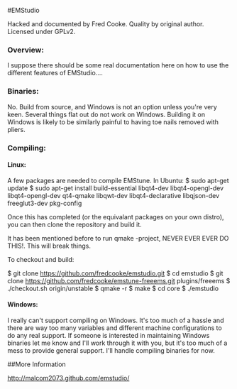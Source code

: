 #EMStudio

Hacked and documented by Fred Cooke. Quality by original author. Licensed under GPLv2.

### Overview:

I suppose there should be some real documentation here on how to use the different features of EMStudio....

### Binaries:

No. Build from source, and Windows is not an option unless you're very keen. Several things flat out do not work on Windows. Building it on Windows is likely to be similarly painful to having toe nails removed with pliers.

### Compiling:

#### Linux:

A few packages are needed to compile EMStune. In Ubuntu:
$ sudo apt-get update
$ sudo apt-get install build-essential libqt4-dev libqt4-opengl-dev libqt4-opengl-dev qt4-qmake libqwt-dev libqt4-declarative libqjson-dev freeglut3-dev pkg-config

Once this has completed (or the equivalant packages on your own distro), you can then clone the repository and build it. 

It has been mentioned before to run qmake -project, NEVER EVER EVER DO THIS!. This will break things.

To checkout and build:

$ git clone https://github.com/fredcooke/emstudio.git
$ cd emstudio
$ git clone https://github.com/fredcooke/emstune-freeems.git plugins/freeems
$ ./checkout.sh origin/unstable
$ qmake -r
$ make
$ cd core
$ ./emstudio


#### Windows:

I really can't support compiling on Windows. It's too much of a hassle and there are way too many variables and different
machine configurations to do any real support. If someone is interested in maintaining Windows binaries let me know and I'll
work through it with you, but it's too much of a mess to provide general support. I'll handle compiling binaries for now.


##More Information

http://malcom2073.github.com/emstudio/

